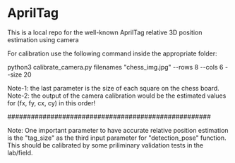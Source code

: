 # AprilTag
This is a local repo for the well-known AprilTag relative 3D position estimation using camera

For calibration use the following command inside the appropriate folder:

python3 calibrate_camera.py filenames "chess_img.jpg" --rows 8 --cols 6 --size 20

Note-1: the last parameter is the size of each square on the chess board.
Note-2: the output of the camera calibration would be the estimated values for (fx, fy, cx, cy) in 		this order!

####################################################

Note: One important parameter to have accurate relative position estimation is the "tag_size" as the third input parameter for "detection_pose" function. This should be calibrated by some priliminary validation tests in the lab/field. 
